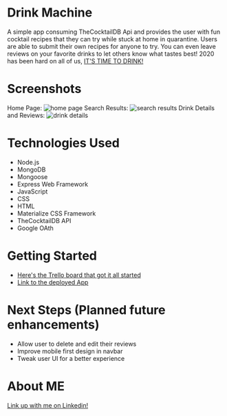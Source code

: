 # Drink Machine

A simple app consuming TheCocktailDB Api and provides the user with fun cocktail recipes that they can try while stuck at home in quarantine. Users are able to submit their own recipes for anyone to try. You can even leave reviews on your favorite drinks to let others know what tastes best! 2020 has been hard on all of us, [IT'S TIME TO DRINK!](https://drinks-machine.herokuapp.com/)

# Screenshots
Home Page:
![home page](https://i.imgur.com/roqb04i.png)
Search Results:
![search results](https://i.imgur.com/1r1dEzx.png)
Drink Details and Reviews:
![drink details](https://i.imgur.com/FjCSOjq.png)

# Technologies Used
- Node.js
- MongoDB
- Mongoose
- Express Web Framework
- JavaScript
- CSS
- HTML
- Materialize CSS Framework
- TheCocktailDB API
- Google OAth

# Getting Started
- [Here's the Trello board that got it all started](https://trello.com/b/M8R4bQRE/cocktail-generator)
- [Link to the deployed App](https://drinks-machine.herokuapp.com/)

# Next Steps (Planned future enhancements)
- Allow user to delete and edit their reviews
- Improve mobile first design in navbar
- Tweak user UI for a better experience

# About ME
[Link up with me on Linkedin!](https://www.linkedin.com/in/micahsellis/)

